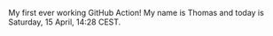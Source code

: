 My first ever working GitHub Action!
My name is Thomas and today is Saturday, 15 April, 14:28 CEST. 
